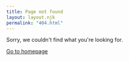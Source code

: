 ```yaml
---
title: Page not found
layout: layout.njk
permalink: "404.html"
---
```


Sorry, we couldn't find what you're looking for.

[Go to homepage](/)
